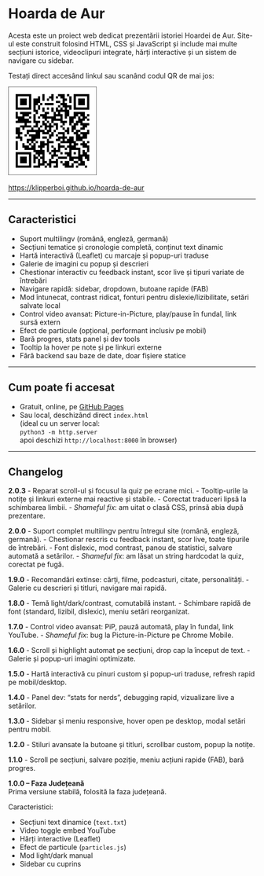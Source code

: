 # Hoarda de Aur

Acesta este un proiect web dedicat prezentării istoriei Hoardei de Aur. Site-ul este construit folosind HTML, CSS și JavaScript și include mai multe secțiuni istorice, videoclipuri integrate, hărți interactive și un sistem de navigare cu sidebar.

Testați direct accesând linkul sau scanând codul QR de mai jos:

<img src="assets/qr.png" alt="QR code" width="180">

https://klipperboi.github.io/hoarda-de-aur

---

## Caracteristici

- Suport multilingv (română, engleză, germană)
- Secțiuni tematice și cronologie completă, conținut text dinamic
- Hartă interactivă (Leaflet) cu marcaje și popup-uri traduse
- Galerie de imagini cu popup și descrieri
- Chestionar interactiv cu feedback instant, scor live și tipuri variate de întrebări
- Navigare rapidă: sidebar, dropdown, butoane rapide (FAB)
- Mod întunecat, contrast ridicat, fonturi pentru dislexie/lizibilitate, setări salvate local
- Control video avansat: Picture-in-Picture, play/pause în fundal, link sursă extern
- Efect de particule (opțional, performant inclusiv pe mobil)
- Bară progres, stats panel și dev tools
- Tooltip la hover pe note și pe linkuri externe
- Fără backend sau baze de date, doar fișiere statice

---

## Cum poate fi accesat

- Gratuit, online, pe [GitHub Pages](https://klipperboi.github.io/hoarda-de-aur/)
- Sau local, deschizând direct `index.html`  
  (ideal cu un server local:  
  `python3 -m http.server`  
  apoi deschizi `http://localhost:8000` în browser)

---

## Changelog

**2.0.3**
    - Reparat scroll-ul și focusul la quiz pe ecrane mici.
    - Tooltip-urile la notițe și linkuri externe mai reactive și stabile.
    - Corectat traduceri lipsă la schimbarea limbii.
    - *Shameful fix*: am uitat o clasă CSS, prinsă abia după prezentare.

**2.0.0**
    - Suport complet multilingv pentru întregul site (română, engleză, germană).
    - Chestionar rescris cu feedback instant, scor live, toate tipurile de întrebări.
    - Font dislexic, mod contrast, panou de statistici, salvare automată a setărilor.
    - *Shameful fix*: am lăsat un string hardcodat la quiz, corectat pe fugă.

**1.9.0**
    - Recomandări extinse: cărți, filme, podcasturi, citate, personalități.
    - Galerie cu descrieri și titluri, navigare mai rapidă.

**1.8.0**
    - Temă light/dark/contrast, comutabilă instant.
    - Schimbare rapidă de font (standard, lizibil, dislexic), meniu setări reorganizat.

**1.7.0**
    - Control video avansat: PiP, pauză automată, play în fundal, link YouTube.
    - *Shameful fix*: bug la Picture-in-Picture pe Chrome Mobile.

**1.6.0**
    - Scroll și highlight automat pe secțiuni, drop cap la început de text.
    - Galerie și popup-uri imagini optimizate.

**1.5.0**
    - Hartă interactivă cu pinuri custom și popup-uri traduse, refresh rapid pe mobil/desktop.

**1.4.0**
    - Panel dev: “stats for nerds”, debugging rapid, vizualizare live a setărilor.

**1.3.0**
    - Sidebar și meniu responsive, hover open pe desktop, modal setări pentru mobil.

**1.2.0**
    - Stiluri avansate la butoane și titluri, scrollbar custom, popup la notițe.

**1.1.0**
    - Scroll pe secțiuni, salvare poziție, meniu acțiuni rapide (FAB), bară progres.

**1.0.0 – Faza Județeană**  
Prima versiune stabilă, folosită la faza județeană.

Caracteristici:
- Secțiuni text dinamice (`text.txt`)
- Video toggle embed YouTube
- Hărți interactive (Leaflet)
- Efect de particule (`particles.js`)
- Mod light/dark manual
- Sidebar cu cuprins
